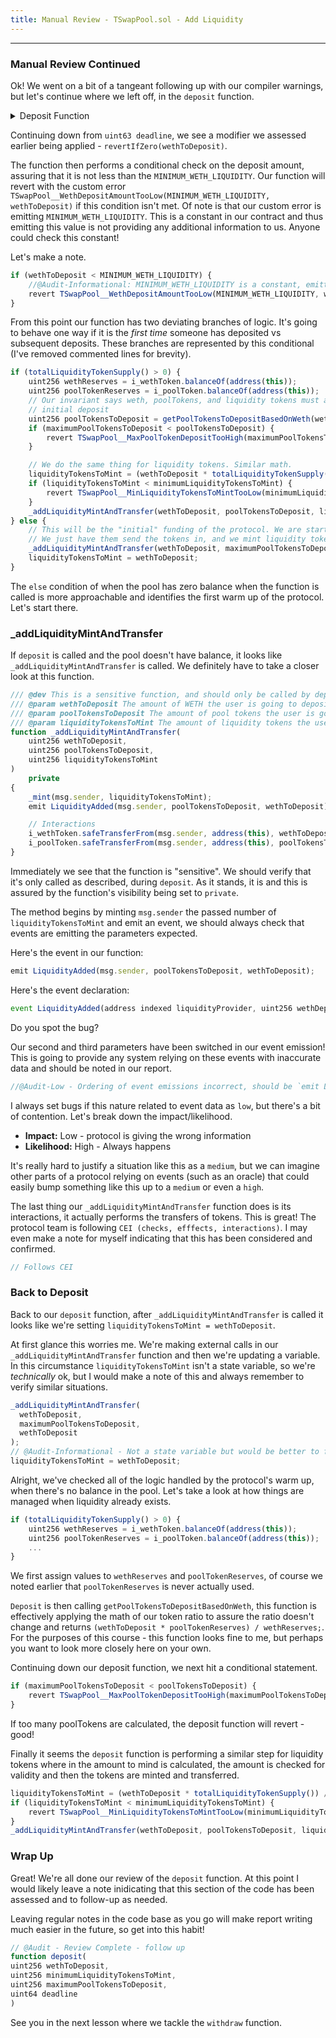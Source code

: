 ```yaml
---
title: Manual Review - TSwapPool.sol - Add Liquidity
---
```


---

### Manual Review Continued

Ok! We went on a bit of a tangeant following up with our compiler warnings, but let's continue where we left off, in the `deposit` function.

<details>
<summary>Deposit Function</summary>

```js
function deposit(
    uint256 wethToDeposit,
    uint256 minimumLiquidityTokensToMint,
    uint256 maximumPoolTokensToDeposit,
    uint64 deadline
)
    external
    revertIfZero(wethToDeposit)
    returns (uint256 liquidityTokensToMint)
{
    if (wethToDeposit < MINIMUM_WETH_LIQUIDITY) {
        revert TSwapPool__WethDepositAmountTooLow(MINIMUM_WETH_LIQUIDITY, wethToDeposit);
    }
    if (totalLiquidityTokenSupply() > 0) {
        uint256 wethReserves = i_wethToken.balanceOf(address(this));
        uint256 poolTokenReserves = i_poolToken.balanceOf(address(this));
        // Our invariant says weth, poolTokens, and liquidity tokens must always have the same ratio after the
        // initial deposit
        // poolTokens / constant(k) = weth
        // weth / constant(k) = liquidityTokens
        // aka...
        // weth / poolTokens = constant(k)
        // To make sure this holds, we can make sure the new balance will match the old balance
        // (wethReserves + wethToDeposit) / (poolTokenReserves + poolTokensToDeposit) = constant(k)
        // (wethReserves + wethToDeposit) / (poolTokenReserves + poolTokensToDeposit) =
        // (wethReserves / poolTokenReserves)
        //
        // So we can do some elementary math now to figure out poolTokensToDeposit...
        // (wethReserves + wethToDeposit) / poolTokensToDeposit = wethReserves
        // (wethReserves + wethToDeposit)  = wethReserves * poolTokensToDeposit
        // (wethReserves + wethToDeposit) / wethReserves  =  poolTokensToDeposit
        uint256 poolTokensToDeposit = getPoolTokensToDepositBasedOnWeth(wethToDeposit);
        if (maximumPoolTokensToDeposit < poolTokensToDeposit) {
            revert TSwapPool__MaxPoolTokenDepositTooHigh(maximumPoolTokensToDeposit, poolTokensToDeposit);
        }

        // We do the same thing for liquidity tokens. Similar math.
        liquidityTokensToMint = (wethToDeposit * totalLiquidityTokenSupply()) / wethReserves;
        if (liquidityTokensToMint < minimumLiquidityTokensToMint) {
            revert TSwapPool__MinLiquidityTokensToMintTooLow(minimumLiquidityTokensToMint, liquidityTokensToMint);
        }
        _addLiquidityMintAndTransfer(wethToDeposit, poolTokensToDeposit, liquidityTokensToMint);
    } else {
        // This will be the "initial" funding of the protocol. We are starting from blank here!
        // We just have them send the tokens in, and we mint liquidity tokens based on the weth
        _addLiquidityMintAndTransfer(wethToDeposit, maximumPoolTokensToDeposit, wethToDeposit);
        liquidityTokensToMint = wethToDeposit;
    }
}
```

</details>


Continuing down from `uint63 deadline`, we see a modifier we assessed earlier being applied - `revertIfZero(wethToDeposit)`.

The function then performs a conditional check on the deposit amount, assuring that it is not less than the `MINIMUM_WETH_LIQUIDITY`. Our function will revert with the custom error `TSwapPool__WethDepositAmountTooLow(MINIMUM_WETH_LIQUIDITY, wethToDeposit)` if this condition isn't met. Of note is that our custom error is emitting `MINIMUM_WETH_LIQUIDITY`. This is a constant in our contract and thus emitting this value is not providing any additional information to us. Anyone could check this constant!

Let's make a note.

```js
if (wethToDeposit < MINIMUM_WETH_LIQUIDITY) {
    //@Audit-Informational: MINIMUM_WETH_LIQUIDITY is a constant, emitting unnecessary
    revert TSwapPool__WethDepositAmountTooLow(MINIMUM_WETH_LIQUIDITY, wethToDeposit);
}
```

From this point our function has two deviating branches of logic. It's going to behave one way if it is the _first time_ someone has deposited vs subsequent deposits. These branches are represented by this conditional (I've removed commented lines for brevity).

```js
if (totalLiquidityTokenSupply() > 0) {
    uint256 wethReserves = i_wethToken.balanceOf(address(this));
    uint256 poolTokenReserves = i_poolToken.balanceOf(address(this));
    // Our invariant says weth, poolTokens, and liquidity tokens must always have the same ratio after the
    // initial deposit
    uint256 poolTokensToDeposit = getPoolTokensToDepositBasedOnWeth(wethToDeposit);
    if (maximumPoolTokensToDeposit < poolTokensToDeposit) {
        revert TSwapPool__MaxPoolTokenDepositTooHigh(maximumPoolTokensToDeposit, poolTokensToDeposit);
    }

    // We do the same thing for liquidity tokens. Similar math.
    liquidityTokensToMint = (wethToDeposit * totalLiquidityTokenSupply()) / wethReserves;
    if (liquidityTokensToMint < minimumLiquidityTokensToMint) {
        revert TSwapPool__MinLiquidityTokensToMintTooLow(minimumLiquidityTokensToMint, liquidityTokensToMint);
    }
    _addLiquidityMintAndTransfer(wethToDeposit, poolTokensToDeposit, liquidityTokensToMint);
} else {
    // This will be the "initial" funding of the protocol. We are starting from blank here!
    // We just have them send the tokens in, and we mint liquidity tokens based on the weth
    _addLiquidityMintAndTransfer(wethToDeposit, maximumPoolTokensToDeposit, wethToDeposit);
    liquidityTokensToMint = wethToDeposit;
}
```

The `else` condition of when the pool has zero balance when the function is called is more approachable and identifies the first warm up of the protocol. Let's start there.

### \_addLiquidityMintAndTransfer

If `deposit` is called and the pool doesn't have balance, it looks like `_addLiquidityMintAndTransfer` is called. We definitely have to take a closer look at this function.

```js
/// @dev This is a sensitive function, and should only be called by deposit
/// @param wethToDeposit The amount of WETH the user is going to deposit
/// @param poolTokensToDeposit The amount of pool tokens the user is going to deposit
/// @param liquidityTokensToMint The amount of liquidity tokens the user is going to mint
function _addLiquidityMintAndTransfer(
    uint256 wethToDeposit,
    uint256 poolTokensToDeposit,
    uint256 liquidityTokensToMint
)
    private
{
    _mint(msg.sender, liquidityTokensToMint);
    emit LiquidityAdded(msg.sender, poolTokensToDeposit, wethToDeposit);

    // Interactions
    i_wethToken.safeTransferFrom(msg.sender, address(this), wethToDeposit);
    i_poolToken.safeTransferFrom(msg.sender, address(this), poolTokensToDeposit);
}
```

Immediately we see that the function is "sensitive". We should verify that it's only called as described, during `deposit`. As it stands, it is and this is assured by the function's visibility being set to `private`.

The method begins by minting `msg.sender` the passed number of `liquidityTokensToMint` and emit an event, we should always check that events are emitting the parameters expected.

Here's the event in our function:

```js
emit LiquidityAdded(msg.sender, poolTokensToDeposit, wethToDeposit);
```

Here's the event declaration:

```js
event LiquidityAdded(address indexed liquidityProvider, uint256 wethDeposited, uint256 poolTokensDeposited);
```

Do you spot the bug?

Our second and third parameters have been switched in our event emission! This is going to provide any system relying on these events with inaccurate data and should be noted in our report.

```js
//@Audit-Low - Ordering of event emissions incorrect, should be `emit LiquidityAdded(msg.sender, wethToDeposit, poolTokensToDeposit)`
```

I always set bugs if this nature related to event data as `low`, but there's a bit of contention. Let's break down the impact/likelihood.

- **Impact:** Low - protocol is giving the wrong information
- **Likelihood:** High - Always happens

It's really hard to justify a situation like this as a `medium`, but we can imagine other parts of a protocol relying on events (such as an oracle) that could easily bump something like this up to a `medium` or even a `high`.

The last thing our `_addLiquidityMintAndTransfer` function does is its interactions, it actually performs the transfers of tokens. This is great! The protocol team is following `CEI (checks, efffects, interactions)`. I may even make a note for myself indicating that this has been considered and confirmed.

```js
// Follows CEI
```

### Back to Deposit

Back to our `deposit` function, after `_addLiquidityMintAndTransfer` is called it looks like we're setting `liquidityTokensToMint = wethToDeposit`.

At first glance this worries me. We're making external calls in our `_addLiquidityMintAndTransfer` function and then we're updating a variable. In this circumstance `liquidityTokensToMint` isn't a state variable, so we're _technically_ ok, but I would make a note of this and always remember to verify similar situations.

```js
_addLiquidityMintAndTransfer(
  wethToDeposit,
  maximumPoolTokensToDeposit,
  wethToDeposit
);
// @Audit-Informational - Not a state variable but would be better to follow CEI
liquidityTokensToMint = wethToDeposit;
```

Alright, we've checked all of the logic handled by the protocol's warm up, when there's no balance in the pool. Let's take a look at how things are managed when liquidity already exists.

```js
if (totalLiquidityTokenSupply() > 0) {
    uint256 wethReserves = i_wethToken.balanceOf(address(this));
    uint256 poolTokenReserves = i_poolToken.balanceOf(address(this));
    ...
}
```

We first assign values to `wethReserves` and `poolTokenReserves`, of course we noted earlier that `poolTokenReserves` is never actually used.

`Deposit` is then calling `getPoolTokensToDepositBasedOnWeth`, this function is effectively applying the math of our token ratio to assure the ratio doesn't change and returns `(wethToDeposit * poolTokenReserves) / wethReserves;`. For the purposes of this course - this function looks fine to me, but perhaps you want to look more closely here on your own.

Continuing down our deposit function, we next hit a conditional statement.

```js
if (maximumPoolTokensToDeposit < poolTokensToDeposit) {
    revert TSwapPool__MaxPoolTokenDepositTooHigh(maximumPoolTokensToDeposit, poolTokensToDeposit);
}
```

If too many poolTokens are calculated, the deposit function will revert - good!

Finally it seems the `deposit` function is performing a similar step for liquidity tokens where in the amount to mind is calculated, the amount is checked for validity and then the tokens are minted and transferred.

```js
liquidityTokensToMint = (wethToDeposit * totalLiquidityTokenSupply()) / wethReserves;
if (liquidityTokensToMint < minimumLiquidityTokensToMint) {
    revert TSwapPool__MinLiquidityTokensToMintTooLow(minimumLiquidityTokensToMint, liquidityTokensToMint);
}
_addLiquidityMintAndTransfer(wethToDeposit, poolTokensToDeposit, liquidityTokensToMint);
```

### Wrap Up

Great! We're all done our review of the `deposit` function. At this point I would likely leave a note inidicating that this section of the code has been assessed and to follow-up as needed.

Leaving regular notes in the code base as you go will make report writing much easier in the future, so get into this habit!

```js
// @Audit - Review Complete - follow up
function deposit(
uint256 wethToDeposit,
uint256 minimumLiquidityTokensToMint,
uint256 maximumPoolTokensToDeposit,
uint64 deadline
)
```

See you in the next lesson where we tackle the `withdraw` function.

